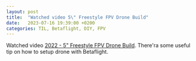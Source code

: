 ```yaml
---
layout: post
title:  "Watched video 5\" Freestyle FPV Drone Build"
date:   2023-07-16 19:39:00 +0200
categories: TIL, Betaflight, DIY, FPV
---
```

Watched video [2022 - 5" Freestyle FPV Drone Build](https://www.youtube.com/watch?v=Z5t0M2sluLA). There'ra some useful tip on how to setup drone with Betaflight.
